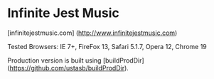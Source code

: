 # Infinite Jest Music 

[infinitejestmusic.com] (http://www.infinitejestmusic.com)

Tested Browsers: IE 7+, FireFox 13, Safari 5.1.7, Opera 12, Chrome 19

Production version is built using [buildProdDir] (https://github.com/ustasb/buildProdDir).
